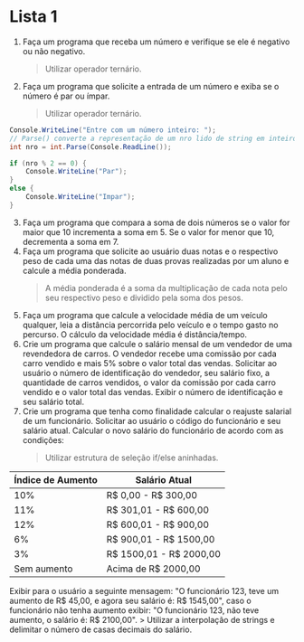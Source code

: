 # Lista 1

1. Faça um programa que receba um número e verifique se ele é negativo ou não negativo.
    > Utilizar operador ternário.
2. Faça um programa que solicite a entrada de um número e exiba se o número é par ou ímpar.
    > Utilizar operador ternário.
```c#
Console.WriteLine("Entre com um número inteiro: ");
// Parse() converte a representação de um nro lido de string em inteiro
int nro = int.Parse(Console.ReadLine());

if (nro % 2 == 0) {
    Console.WriteLine("Par");
}
else {
    Console.WriteLine("Impar");
}
```
3. Faça um programa que compara a soma de dois números se o valor for maior que 10 incrementa a soma em 5. Se o valor for menor que 10, decrementa a soma em 7.
4. Faça um programa que solicite ao usuário duas notas e o respectivo peso de cada uma das notas de duas provas realizadas por um aluno e calcule a média ponderada.
    > A média ponderada é a soma da multiplicação de cada nota pelo seu respectivo peso e dividido pela soma dos pesos.
5. Faça um programa que calcule a velocidade média de um veículo qualquer, leia a distância percorrida pelo veículo e o tempo gasto no percurso. O cálculo da velocidade média é distância/tempo.
6. Crie um programa que calcule o salário mensal de um vendedor de uma revendedora de carros. O vendedor recebe uma comissão por cada carro vendido e mais 5% sobre o valor total das vendas.
Solicitar ao usuário o número de identificação do vendedor, seu salário fixo, a quantidade de carros vendidos, o valor da comissão por cada carro vendido e o valor total das vendas. Exibir o número de identificação e seu salário total.
7. Crie um programa que tenha como finalidade calcular o reajuste salarial de um funcionário. Solicitar ao
usuário o código do funcionário e seu salário atual. Calcular o novo salário do funcionário de acordo com as condições:
    > Utilizar estrutura de seleção if/else aninhadas. 

| Índice de Aumento | Salário Atual |
| --- | --- |
| 10% | R$ 0,00 - R$ 300,00 |
| 11% | R$ 301,01 - R$ 600,00 |
| 12% | R$ 600,01 - R$ 900,00 |
| 6% | R$ 900,01 - R$ 1500,00 |
| 3% | R$ 1500,01 - R$ 2000,00 |
| Sem aumento | Acima de R$ 2000,00 |

Exibir para o usuário a seguinte mensagem: "O funcionário 123, teve um aumento de R$ 45,00,
e agora seu salário é: R$ 1545,00", caso o funcionário não tenha aumento exibir: "O funcionário 123,
não teve aumento, o salário é: R$ 2100,00".
    > Utilizar a interpolação de strings e delimitar o número de casas decimais do salário.

